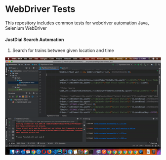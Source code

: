 # WebDriver Tests

This repository includes common tests for webdriver automation
Java, Selenium WebDriver

#### JustDial Search Automation
1) Search for trains between given location and time

![automated](./TrainSearchAutomation.gif)

 
